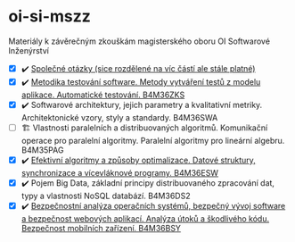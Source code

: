 # oi-si-mszz
Materiály k závěrečným zkouškám magisterského oboru OI Softwarové Inženýrství 


- [x] ✔️ [Společné otázky (sice rozdělené na víc částí ale stále platné)](https://github.com/mychalvlcek/cvut-oi-mssz)
- [x] ✔️ [Metodika testování software. Metody vytváření testů z modelu aplikace. Automatické testování. B4M36ZKS](https://github.com/draliii/oi-mszz)
- [X] ✔️ Softwarové architektury, jejich parametry a kvalitativní metriky. Architektonické vzory, styly a standardy. B4M36SWA
- [ ] 🏗️ Vlastnosti paralelních a distribuovaných algoritmů. Komunikační operace pro paralelní algoritmy. Paralelní algoritmy pro lineární algebru. B4M35PAG
- [X] ✔️ [Efektivní algoritmy a způsoby optimalizace. Datové struktury, synchronizace a vícevláknové programy. B4M36ESW](http://oi-by-teaparty.eu/domains/oi-by-teaparty.eu/doku.php/courses/b4m36esw)
- [X] ✔️ Pojem Big Data, základní principy distribuovaného zpracování dat, typy a vlastnosti NoSQL databází. B4M36DS2
- [x] ✔️ [Bezpečnostní analýza operačních systémů, bezpečný vývoj software a bezpečnost webových aplikací. Analýza útoků a škodlivého kódu. Bezpečnost mobilních zařízení. B4M36BSY](http://oi-by-teaparty.eu/domains/oi-by-teaparty.eu/doku.php/courses/b4m36bsy)
